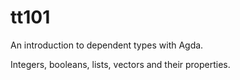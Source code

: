 # tt101

An introduction to dependent types with Agda.

Integers, booleans, lists, vectors and their properties.
